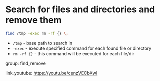 # Search for files and directories and remove them

```bash
find /tmp -exec rm -rf {} \;
```

- `/tmp` - base path to search in
- `-exec` - execute specified command for each found file or directory
- `rm -rf {}` - this command will be executed for each file/dir

group: find_remove


link_youtube: https://youtu.be/cenzVECbXwI
